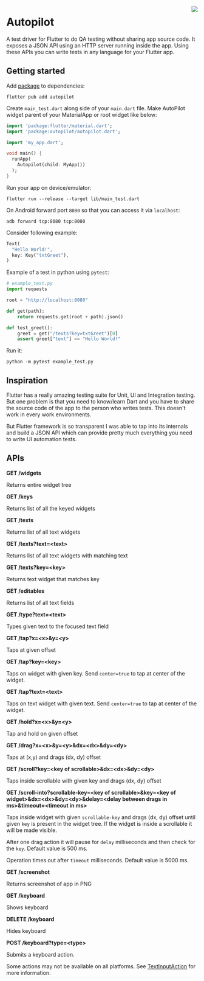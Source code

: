 <a href="https://zerodha.tech"><img src="https://zerodha.tech/static/images/github-badge.svg" align="right" /></a>

# Autopilot

A test driver for Flutter to do QA testing without sharing app source code. It exposes a JSON API using an HTTP server running inside the app. Using these APIs you can write tests in any language for your Flutter app.

## Getting started

Add [package](https://pub.dev/packages/autopilot) to dependencies:

```
flutter pub add autopilot
```

Create `main_test.dart` along side of your `main.dart` file. Make AutoPilot widget parent of your MaterialApp or root widget like below:

```dart
import 'package:flutter/material.dart';
import 'package:autopilot/autopilot.dart';

import 'my_app.dart';

void main() {
  runApp(
    Autopilot(child: MyApp())
  );
}
```

Run your app on device/emulator:

```shell
flutter run --release --target lib/main_test.dart
```

On Android forward port `8080` so that you can access it via `localhost`:

```shell
adb forward tcp:8080 tcp:8080
```

Consider following example:

```dart
Text(
  "Hello World!",
  key: Key("txtGreet"),
)
```

Example of a test in python using `pytest`:

```python
# example_test.py
import requests

root = "http://localhost:8080"

def get(path):
    return requests.get(root + path).json()

def test_greet():
    greet = get("/texts?key=txtGreet")[0]
    assert greet["text"] == "Hello World!"
```

Run it:

```shell
python -m pytest example_test.py
```

## Inspiration

Flutter has a really amazing testing suite for Unit, UI and Integration testing. But one problem is that you need to know/learn Dart and you have to share the source code of the app to the person who writes tests. This doesn't work in every work environments.

But Flutter framework is so transparent I was able to tap into its internals and build a JSON API which can provide pretty much everything you need to write UI automation tests.

## APIs

**GET /widgets**

Returns entire widget tree

**GET /keys**

Returns list of all the keyed widgets

**GET /texts**

Returns list of all text widgets

**GET /texts?text=&lt;text&gt;**

Returns list of all text widgets with matching text

**GET /texts?key=&lt;key&gt;**

Returns text widget that matches key

**GET /editables**

Returns list of all text fields

**GET /type?text=&lt;text&gt;**

Types given text to the focused text field

**GET /tap?x=&lt;x&gt;&y=&lt;y&gt;**

Taps at given offset

**GET /tap?key=&lt;key&gt;**

Taps on widget with given key. Send `center=true` to tap at center of the widget.

**GET /tap?text=&lt;text&gt;**

Taps on text widget with given text. Send `center=true` to tap at center of the widget.

**GET /hold?x=&lt;x&gt;&y=&lt;y&gt;**

Tap and hold on given offset

**GET /drag?x=&lt;x&gt;&y=&lt;y&gt;&dx=&lt;dx&gt;&dy=&lt;dy&gt;**

Taps at (x,y) and drags (dx, dy) offset

**GET /scroll?key=&lt;key of scrollable&gt;&dx=&lt;dx&gt;&dy=&lt;dy&gt;**

Taps inside scrollable with given key and drags (dx, dy) offset

**GET /scroll-into?scrollable-key=&lt;key of scrollable&gt;&key=&lt;key of widget&gt;&dx=&lt;dx&gt;&dy=&lt;dy&gt;&delay=&lt;delay between drags in ms&gt;&timeout=&lt;timeout in ms&gt;**

Taps inside widget with given `scrollable-key` and drags (dx, dy) offset until given `key` is present in the widget tree. If the widget is inside a scrollable it will be made visible.

After one drag action it will pause for `delay` milliseconds and then check for the `key`. Default value is 500 ms.

Operation times out after `timeout` milliseconds. Default value is 5000 ms.

**GET /screenshot**

Returns screenshot of app in PNG

**GET /keyboard**

Shows keyboard

**DELETE /keyboard**

Hides keyboard

**POST /keyboard?type=&lt;type&gt;**

Submits a keyboard action.

Some actions may not be available on all platforms. See [TextInputAction](https://api.flutter.dev/flutter/services/TextInputAction-class.html) for more information.